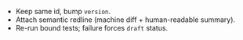 * Keep same id, bump `version`.
* Attach semantic redline (machine diff + human-readable summary).
* Re-run bound tests; failure forces `draft` status.